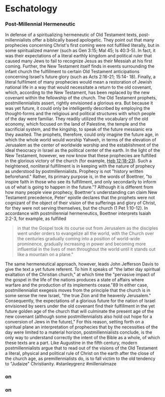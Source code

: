 # Eschatology

### Post-Millennial Hermeneutic

In defense of a spiritualizing hermeneutic of Old Testament texts, post-millennialists offer a biblically based apologetic. They point out that many prophecies concerning Christ's first coming were not fulfilled literally, but in some spiritualized manner (such as Gen 3:15; Mal 45; Is 40:3-5). In fact, it was their expectations of a literal earthly kingdom and political ruler that caused many Jews to fail to recognize Jesus as their Messiah at his first coming. Further, the New Testament itself finds in events surrounding the infant church the fulfillment to certain Old Testament anticipations concerning Israel's future glory (such as Acts 2:16-21; 15:14- 18). Finally, a literal fulfilment of many prophecies would mean a restoration of Jewish national life in a way that would necessitate a return to the old covenant, which, according to the New Testament, has been replaced by the new covenant within the fellowship of the church. The Old Testament prophets, postmillennialists assert, rightly envisioned a glorious era. But because it was yet future, it could only be intelligently described by employing the thought-forms and the religious and political structures with which people of the day were familiar. They readily utilized the vocabulary of the old economy, which focused on the land of Palestine, the temple and the sacrificial system, and the kingship, to speak of the future messianic era they awaited. The prophets, therefore, could only imagine the future age, in which the whole world would worship Yahweh, in terms of the elevation of Jerusalem as the center of worldwide worship and the establishment of the ideal theocracy in Israel as the political center of the earth. In the light of the New Testament, however, we now know that these prophecies are fulfilled in the glorious victory of the church (for example, [Heb 12:18-23](Hebrew12)). Such a heightened, nonliteral fulfillment is in keeping with the nature of prophecy as understood by postmillennialists. Prophecy is not "history written beforehand." Rather, its primary purpose is, in the words of Boettner, "to inspire faith in those who see its fulfillment, and only secondarily to inform us of what is going to happen in the future."? Although it is different from how many people view prophecy, Boettner's understanding can claim New Testament precedence, Peter' epistle declares that the prophets were not cognizant of the object of their vision of the sufferings and glory of Christ, for they were not serving themselves, but the church (1 Pet 1:10-12). In accordance with postmillennial hermeneutics, Boettner interprets Isaiah 2:2-3, for example, as fulfilled

>in that the Gospel took its course out from Jerusalem as the disciples went under orders to evangelize all the world, with the Church over the centuries gradually coming into a position of world-wide prominence, gradually increasing in power and becoming more influential in the lives of men throughout the world until it stands out like a mountain on a plane."

The same hermeneutical approach, however, leads John Jefferson Davis to give the text a yet future referent. To him it speaks of "the latter day spiritual exaltation of the Christian church," at which time the "pervasive impact of the gospel in the life of the nations produces a state of affairs where warfare and the production of its implements cease."89 In either case, postmillennialist exegesis moves from the principle that the church is in some sense the new Israel, "the true Zion and the heavenly Jerusalem." Consequently, the expectations of a glorious future for the nation of Israel envisioned by seers under the old covenant find their fulfillment in the yet future golden age of the church that will culminate the present age of the new covenant (although some postmillennialists also hold out hope for a conversion of Jews in the future)," For this reason, setting forth on a spiritual plane an interpretation of prophecies that by the necessities of the day were limited to a material horizon, postmillennialists conclude, is the only way to understand correctly the intent of the Bible as a whole, of which these texts are a part. Like Augustine in the fifth century, modern postmillennialists argue that to read out of the visions of the Old Testament a literal, physical and political rule of Christ on the earth after the close of the church age, as premillennialists do, is to fall victim to the old tendency to "Judaize" Christianity.
#stanleygrenz #millenialmaze

### on []()

### on []()
